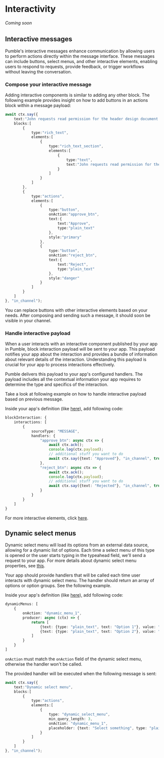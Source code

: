 # Interactivity 
###### Coming soon

## Interactive messages

Pumble's interactive messages enhance communication by allowing users to perform actions directly within the message interface. 
These messages can include buttons, select menus, and other interactive elements, enabling users to respond to requests, provide feedback, or trigger workflows without leaving the conversation.

### Compose your interactive message

Adding interactive components is similar to adding any other block. The following example provides insight on how to add buttons in an actions block within a message payload:

```typescript
await ctx.say({
    text:"John requests read permission for the header design document.",
    blocks:[
        {
            type:"rich_text",
            elements:[
                {
                    type:"rich_text_section",
                    elements:[
                        {
                            type:"text",
                            text:"John requests read permission for the header design document."
                        }
                    ]
                }
            ]
        },
        {
            type:"actions",
            elements:[
                {
                    type:"button",
                    onAction:"approve_btn",
                    text:{
                        text:"Approve",
                        type:"plain_text"
                    },
                    style:"primary"
                },
                {
                    type:"button",
                    onAction:"reject_btn",
                    text:{
                        text:"Reject",
                        type:"plain_text"
                    },
                    style:"danger"
                }
            ]
        }
    ]
}, "in_channel");
```

You can replace buttons with other interactive elements based on your needs. After composing and sending such a message, it should soon be visible in your channel.

### Handle interactive payload

When a user interacts with an interactive component published by your app in Pumble, block interaction payload will be sent to your app.
This payload notifies your app about the interaction and provides a bundle of information about relevant details of the interaction. Understanding this payload is crucial for your app to process interactions effectively.

Pumble delivers this payload to your app's configured handlers.
The payload includes all the contextual information your app requires to determine the type and specifics of the interaction.

Take a look at following example on how to handle interactive payload based on previous message.

Inside your app's definition (like [here](https://github.com/CAKE-com/pumble-node-sdk/blob/master/playground/example-1.ts)), add following code:

```typescript
blockInteraction: {
    interactions: [
        {
            sourceType: "MESSAGE",
            handlers: {
                "approve_btn": async ctx => {
                    await ctx.ack();
                    console.log(ctx.payload);
                    // additional stuff you want to do
                    await ctx.say({text: "Approved"}, "in_channel", true);
                },
                "reject_btn": async ctx => {
                    await ctx.ack();
                    console.log(ctx.payload);
                    // additional stuff you want to do
                    await ctx.say({text: "Rejected"}, "in_channel", true);
                }
            }
        }
    ]
}
```

For more interactive elements, click [here](/interactive-elements-reference).

## Dynamic select menus

Dynamic select menu will load its options from an external data source, allowing for a dynamic list of options.
Each time a select menu of this type is opened or the user starts typing in the typeahead field, we'll send a request to your app.
For more details about dynamic select menu properties, see [this](/interactive-elements-reference).

Your app should provide handlers that will be called each time user interacts with dynamic select menu.
The handler should return an array of options or option groups. See the following example.

Inside your app's definition (like [here](https://github.com/CAKE-com/pumble-node-sdk/blob/master/playground/example-1.ts)), add following code:

```typescript
dynamicMenus: [
    {
        onAction: "dynamic_menu_1",
        producer: async (ctx) => {
            return [
                {text: {type: "plain_text", text: "Option 1"}, value: "1"},
                {text: {type: "plain_text", text: "Option 2"}, value: "2"}
            ]
        }
    }
]
```
`onAction` must match the `onAction` field of the dynamic select menu, otherwise the handler won't be called.

The provided handler will be executed when the following message is sent:
```typescript
await ctx.say({
    text:"Dynamic select menu",
    blocks:[
        {
            type:"actions",
            elements:[
                {
                    type: "dynamic_select_menu",
                    min_query_length: 3,
                    onAction: "dynamic_menu_1",
                    placeholder: {text: "Select something", type: "plain_text"}
                }
            ]
        }
    ]
}, "in_channel");
```